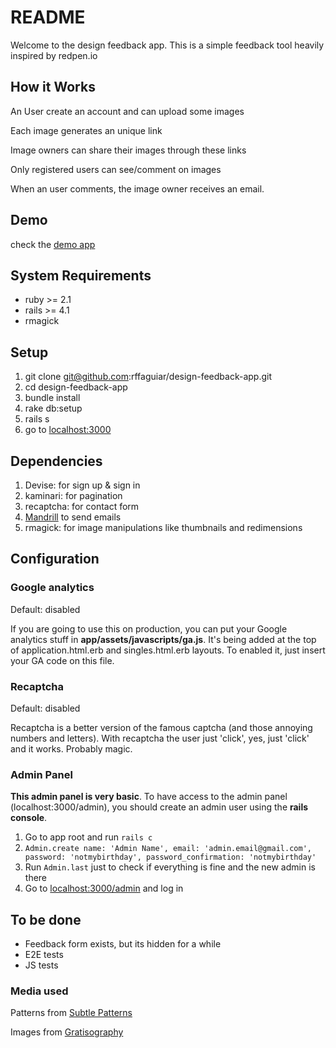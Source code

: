 # README

Welcome to the design feedback app. This is a simple feedback tool heavily inspired by redpen.io

## How it Works
An User create an account and can upload some images

Each image generates an unique link

Image owners can share their images through these links

Only registered users can see/comment on images

When an user comments, the image owner receives an email.

## Demo
check the [demo app](http://designfeedback.com.br)

## System Requirements

* ruby >= 2.1
* rails >= 4.1
* rmagick

## Setup

1. git clone git@github.com:rffaguiar/design-feedback-app.git
2. cd design-feedback-app
3. bundle install
4. rake db:setup
5. rails s
6. go to [localhost:3000](http://localhost:3000/)

## Dependencies

1. Devise: for sign up & sign in
2. kaminari: for pagination
3. recaptcha: for contact form
4. [Mandrill](http://mandrill.com) to send emails
5. rmagick: for image manipulations like thumbnails and redimensions

## Configuration
### Google analytics
Default: disabled

If you are going to use this on production, you can put your Google analytics stuff in **app/assets/javascripts/ga.js**. It's being added at the top of application.html.erb and singles.html.erb layouts. To enabled it, just insert your GA code on this file.

### Recaptcha
Default: disabled

Recaptcha is a better version of the famous captcha (and those annoying numbers and letters). With recaptcha the user just 'click', yes, just 'click' and it works. Probably magic.

### Admin Panel
**This admin panel is very basic**. To have access to the admin panel (localhost:3000/admin), you should create an admin user using the **rails console**.

1. Go to app root and run `rails c`
2. `Admin.create name: 'Admin Name', email: 'admin.email@gmail.com', password: 'notmybirthday', password_confirmation: 'notmybirthday'`
3. Run `Admin.last` just to check if everything is fine and the new admin is there
4. Go to [localhost:3000/admin](http://localhost:3000/admin) and log in

## To be done

* Feedback form exists, but its hidden for a while
* E2E tests
* JS tests

### Media used

Patterns from [Subtle Patterns](http://subtlepatterns.com/)

Images from [Gratisography](http://www.gratisography.com/)
